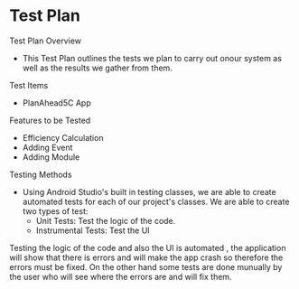 # Test Plan
Test Plan Overview
- This Test Plan outlines the tests we plan to carry out onour system as well as the results we gather from them.

Test Items
- PlanAhead5C App

Features to be Tested
- Efficiency Calculation
- Adding Event
- Adding Module

Testing Methods
- Using Android Studio's built in testing classes, we are able to create automated tests for each of our project's classes. We are able to create two types of test:
    - Unit Tests: Test the logic of the code.
    - Instrumental Tests: Test the UI

Testing the logic of the code and also the UI is automated , the application will show that there is errors and will make the app crash so therefore the errors must be fixed. On the other hand some tests are done munually by the user who will see where the errors are and will fix them.
